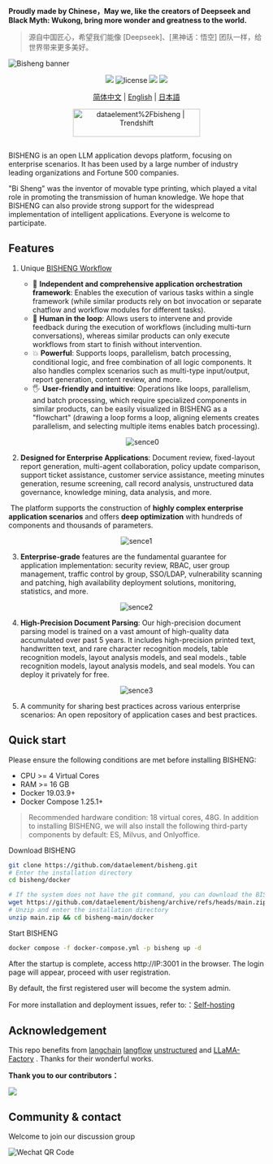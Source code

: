 **Proudly made by Chinese，May we, like the creators of Deepseek and Black Myth: Wukong, bring more wonder and greatness to the world.**

> 源自中国匠心，希望我们能像 [Deepseek]、[黑神话：悟空] 团队一样，给世界带来更多美好。

<img src="https://morsegpt.dataelem.com/bs/face.png" alt="Bisheng banner">

<p align="center">
    <a href="https://dataelem.feishu.cn/wiki/ZxW6wZyAJicX4WkG0NqcWsbynde"><img src="https://img.shields.io/badge/docs-Wiki-brightgreen"></a>
    <img src="https://img.shields.io/github/license/dataelement/bisheng" alt="license"/>
    <a href=""><img src="https://img.shields.io/github/last-commit/dataelement/bisheng"></a>
    <a href="https://star-history.com/#dataelement/bisheng&Timeline"><img src="https://img.shields.io/github/stars/dataelement/bisheng?color=yellow"></a> 
</p>
<p align="center">
  <a href="./README_CN.md">简体中文</a> |
  <a href="./README.md">English</a> |
  <a href="./README_JPN.md">日本語</a>
</p>

<p align="center">
  <a href="https://trendshift.io/repositories/717" target="_blank"><img src="https://trendshift.io/api/badge/repositories/717" alt="dataelement%2Fbisheng | Trendshift" style="width: 250px; height: 55px;" width="250" height="55"/></a>
</p>
<div class="column" align="middle">
  <!-- <a href="https://bisheng.slack.com/join/shared_invite/"> -->
    <!-- <img src="https://img.shields.io/badge/Join-Slack-orange" alt="join-slack"/> -->
  </a>
  <!-- <img src="https://img.shields.io/github/license/bisheng-io/bisheng" alt="license"/> -->
  <!-- <img src="https://img.shields.io/docker/pulls/bisheng-io/bisheng" alt="docker-pull-count" /> -->
</div>


BISHENG is an open LLM application devops platform, focusing on enterprise scenarios. It has been used by a large number of industry leading organizations and Fortune 500 companies.

"Bi Sheng" was the inventor of movable type printing, which played a vital role in promoting the transmission of human knowledge. We hope that BISHENG can also provide strong support for the widespread implementation of intelligent applications. Everyone is welcome to participate.


## Features 
1. Unique [BISHENG Workflow](https://dataelem.feishu.cn/wiki/R7HZwH5ZGiJUDrkHZXicA9pInif)
   - 🧩 **Independent and comprehensive application orchestration framework**: Enables the execution of various tasks within a single framework (while similar products rely on bot invocation or separate chatflow and workflow modules for different tasks).
   - 🔄 **Human in the loop**: Allows users to intervene and provide feedback during the execution of workflows (including multi-turn conversations), whereas similar products can only execute workflows from start to finish without intervention.
   - 💥 **Powerful**: Supports loops, parallelism, batch processing, conditional logic, and free combination of all logic components. It also handles complex scenarios such as multi-type input/output, report generation, content review, and more.
   - 🖐️ **User-friendly and intuitive**: Operations like loops, parallelism, and batch processing, which require specialized components in similar products, can be easily visualized in BISHENG as a "flowchart" (drawing a loop forms a loop, aligning elements creates parallelism, and selecting multiple items enables batch processing).
   <p align="center"><img src="https://morsegpt.dataelem.com/bs/bisheng_workflow.png" alt="sence0"></p>

2. <b>Designed for Enterprise Applications</b>: Document review, fixed-layout report generation, multi-agent collaboration, policy update comparison, support ticket assistance, customer service assistance, meeting minutes generation, resume screening, call record analysis, unstructured data governance, knowledge mining, data analysis, and more. 

​	The platform supports the construction of <b>highly complex enterprise application scenarios</b> and offers <b>deep optimization</b> 	with hundreds of components and thousands of parameters.
<p align="center"><img src="https://morsegpt.dataelem.com/bs/chat.png" alt="sence1"></p>

3. <b>Enterprise-grade</b> features are the fundamental guarantee for application implementation: security review, RBAC, user group management, traffic control by group, SSO/LDAP, vulnerability scanning and patching, high availability deployment solutions, monitoring, statistics, and more.
<p align="center"><img src="https://morsegpt.dataelem.com/bs/pro.png" alt="sence2"></p>

4. <b>High-Precision Document Parsing</b>: Our high-precision document parsing model is trained on a vast amount of high-quality data accumulated over past 5 years. It includes high-precision printed text, handwritten text, and rare character recognition models, table recognition models, layout analysis models, and seal models., table recognition models, layout analysis models, and seal models. You can deploy it privately for free.
<p align="center"><img src="https://morsegpt.dataelem.com/bs/ocr.png" alt="sence3"></p>

5. A community for sharing best practices across various enterprise scenarios: An open repository of application cases and best practices.
## Quick start 

Please ensure the following conditions are met before installing BISHENG:
- CPU >= 4 Virtual Cores
- RAM >= 16 GB
- Docker 19.03.9+
- Docker Compose 1.25.1+
> Recommended hardware condition: 18 virtual cores, 48G. In addition to installing BISHENG, we will also install the following third-party components by default: ES, Milvus, and Onlyoffice.

Download BISHENG
```bash
git clone https://github.com/dataelement/bisheng.git
# Enter the installation directory
cd bisheng/docker

# If the system does not have the git command, you can download the BISHENG code as a zip file.
wget https://github.com/dataelement/bisheng/archive/refs/heads/main.zip
# Unzip and enter the installation directory
unzip main.zip && cd bisheng-main/docker
```
Start BISHENG
```bash
docker compose -f docker-compose.yml -p bisheng up -d
```
After the startup is complete, access http://IP:3001 in the browser. The login page will appear, proceed with user registration. 

By default, the first registered user will become the system admin. 

For more installation and deployment issues, refer to:：[Self-hosting](https://dataelem.feishu.cn/wiki/BSCcwKd4Yiot3IkOEC8cxGW7nPc)

## Acknowledgement 
This repo benefits from [langchain](https://github.com/langchain-ai/langchain) [langflow](https://github.com/logspace-ai/langflow) [unstructured](https://github.com/Unstructured-IO/unstructured) and [LLaMA-Factory](https://github.com/hiyouga/LLaMA-Factory) . Thanks for their wonderful works.

<b>Thank you to our contributors：</b>

<a href="https://github.com/dataelement/bisheng/graphs/contributors">
  <img src="https://contrib.rocks/image?repo=dataelement/bisheng" />
</a>



## Community & contact 
Welcome to join our discussion group

<img src="https://www.dataelem.com/nstatic/qrcode.png" alt="Wechat QR Code">


<!--
## Star History

[![Star History Chart](https://api.star-history.com/svg?repos=dataelement/bisheng&type=Date)](https://star-history.com/#dataelement/bisheng&Date)
-->
